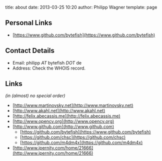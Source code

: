 title: about
date: 2013-03-25 10:20
author: Philipp Wagner
template: page

## Personal Links ##

* [https://www.github.com/bytefish](https://www.github.com/bytefish)

## Contact Details ##

* Email: philipp *AT* bytefish *DOT* de
* Address: Check the WHOIS record.

## Links ##

*(in (almost) no special order)*

* [http://www.martinovsky.net](http://www.martinovsky.net)
* [http://www.akahl.net](http://www.akahl.net)
* [http://felix.abecassis.me](http://felix.abecassis.me)
* [http://www.opencv.org](http://www.opencv.org)
* [http://www.github.com](http://www.github.com)
    * [https://github.com/bytefish](https://www.github.com/bytefish)
    * [https://github.com/chsc](https://github.com/chsc)
    * [https://github.com/m4dm4x](https://github.com/m4dm4x)
* [http://www.ipernity.com/home/21666](http://www.ipernity.com/home/21666)